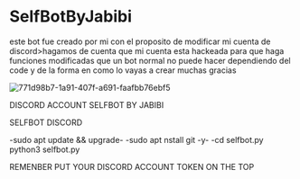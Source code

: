 # SelfBotByJabibi
este bot fue creado por mi con el proposito de modificar mi cuenta de discord>hagamos de cuenta que mi cuenta esta hackeada para que haga funciones modificadas que un bot normal no puede hacer dependiendo del code y de la forma en como lo vayas a crear muchas gracias

![771d98b7-1a91-407f-a691-faafbb76ebf5](https://user-images.githubusercontent.com/87250199/126914236-5aaad8b1-c0e8-4fe5-a65d-81ab0fe6304f.gif)

DISCORD ACCOUNT SELFBOT BY JABIBI 

SELFBOT DISCORD 

-sudo apt update && upgrade-
-sudo apt nstall git -y-
-cd selfbot.py
python3 selfbot.py

REMENBER PUT YOUR DISCORD ACCOUNT TOKEN ON THE TOP
